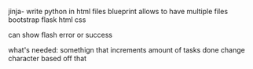 jinja- write python in html files 
blueprint allows to have multiple files 
bootstrap
flask
html
css

can show flash error or success 

what's needed: somethign that increments amount of tasks done 
change character based off that 
